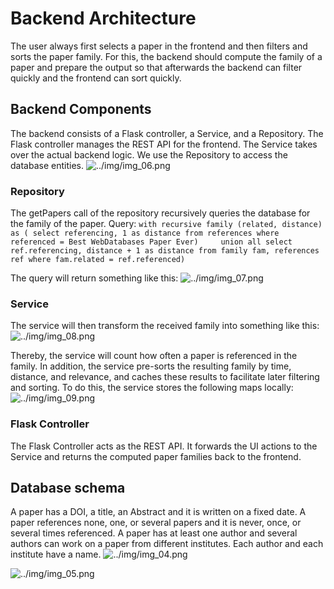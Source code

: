 # Backend Architecture
The user always first selects a paper in the frontend and then filters and sorts the paper family. 
For this, the backend should compute the family of a paper and prepare the output so that afterwards the backend can 
filter quickly and the frontend can sort quickly. 

## Backend Components
The backend consists of a Flask controller, a Service, and a Repository. 
The Flask controller manages the REST API for the frontend. 
The Service takes over the actual backend logic. 
We use the Repository to access the database entities. 
![../img/img_06.png](../img/img_06.png)

### Repository
The getPapers call of the repository recursively queries the database for the family of the paper.
Query: `with recursive family (related, distance) as (
                select referencing, 1 as distance
                from references
                where referenced = Best WebDatabases Paper Ever)    
                  union all
                select ref.referencing, distance + 1 as distance
                from family fam, references ref
                where fam.related = ref.referenced)` 
                
The query will return something like this:
![../img/img_07.png](../img/img_07.png)

### Service
The service will then transform the received family into something like this:
![../img/img_08.png](../img/img_08.png)

Thereby, the service will count how often a paper is referenced in the family.
In addition, the service pre-sorts the resulting family by time, distance, and relevance, and caches these results to 
facilitate later filtering and sorting. To do this, the service stores the following maps locally:
![../img/img_09.png](../img/img_09.png)

### Flask Controller
The Flask Controller acts as the REST API. 
It forwards the UI actions to the Service and returns the computed paper families back to the frontend.


## Database schema
A paper has a DOI, a title, an Abstract and it is written on a fixed date. 
A paper references none, one, or several papers and it is never, once, or several times referenced. 
A paper has at least one author and several authors can work on a paper from different institutes. 
Each author and each institute have a name.
![../img/img_04.png](../img/img_04.png)

![../img/img_05.png](../img/img_05.png)